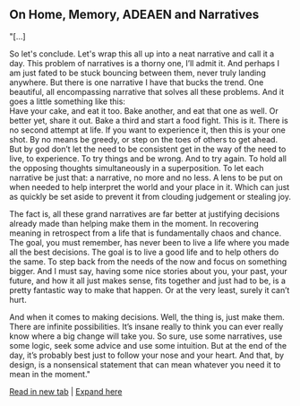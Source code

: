 ## On Home, Memory, ADEAEN and Narratives
"[...]

So let's conclude. Let's wrap this all up into a neat narrative and call it a day. This problem of narratives is a thorny one, I’ll admit it. And perhaps I am just fated to be stuck bouncing between them, never truly landing anywhere. But there is one narrative I have that bucks the trend. One beautiful, all encompassing narrative that solves all these problems. And it goes a little something like this:  
Have your cake, and eat it too. Bake another, and eat that one as well. Or better yet, share it out. Bake a third and start a food fight. This is it. There is no second attempt at life. If you want to experience it, then this is your one shot. By no means be greedy, or step on the toes of others to get ahead. But by god don’t let the need to be consistent get in the way of the need to live, to experience. To try things and be wrong. And to try again. To hold all the opposing thoughts simultaneously in a superposition. To let each narrative be just that: a narrative, no more and no less. A lens to be put on when needed to help interpret the world and your place in it. Which can just as quickly be set aside to prevent it from clouding judgement or stealing joy.

The fact is, all these grand narratives are far better at justifying decisions already made than helping make them in the moment. In recovering meaning in retrospect from a life that is fundamentally chaos and chance. The goal, you must remember, has never been to live a life where you made all the best decisions. The goal is to live a good life and to help others do the same. To step back from the needs of the now and focus on something bigger. And I must say, having some nice stories about you, your past, your future, and how it all just makes sense, fits together and just had to be, is a pretty fantastic way to make that happen. Or at the very least, surely it can’t hurt.

And when it comes to making decisions. Well, the thing is, just make them. There are infinite possibilities. It’s insane really to think you can ever really know where a big change will take you. So sure, use some narratives, use some logic, seek some advice and use some intuition. But at the end of the day, it’s probably best just to follow your nose and your heart. And that, by design, is a nonsensical statement that can mean whatever you need it to mean in the moment."

<div class="preview-links">
  <!-- open full essay in a new tab (uses view.html approach) -->
  <a href="index.html" target="_blank" rel="noopener noreferrer">Read in new tab</a>
  |
  <!-- expand full essay inline (JS will intercept and insert/replace) -->
  <a href="content/OHMAN.md" class="expand-full">Expand here</a>
</div>